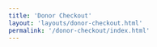```yaml
---
title: 'Donor Checkout'
layout: 'layouts/donor-checkout.html'
permalink: '/donor-checkout/index.html'
---
```

